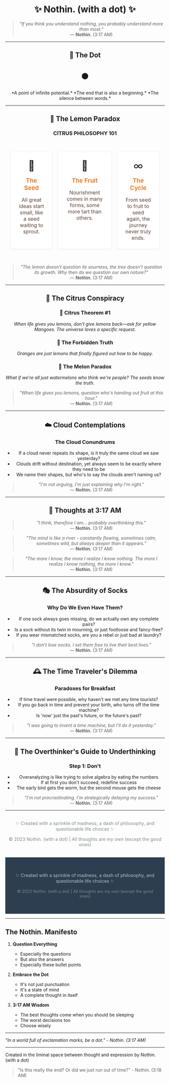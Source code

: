 <div align="center">

# ✨ Nothin. (with a dot) ✨

> *"If you think you understand nothing, you probably understand more than most."*  
> — **Nothin.** (3:17 AM)

---

## 🌌 The Dot

<div align="center">
  <div style="font-size: 4rem; line-height: 1; margin: 1rem 0;">•</div>
  *A point of infinite potential.*  
  *The end that is also a beginning.*  
  *The silence between words.*
</div>

---

## 🍋 The Lemon Paradox

### CITRUS PHILOSOPHY 101

<div align="center" style="margin: 2rem 0;">
  <table style="border: none; border-collapse: separate; border-spacing: 1rem;">
    <tr>
      <td style="vertical-align: top; width: 300px; border: 1px solid #f0f0f0; border-radius: 8px; padding: 1.5rem; background: #fff; box-shadow: 0 2px 4px rgba(0,0,0,0.05);">
        <div style="font-size: 2rem; text-align: center; margin-bottom: 1rem;">🌱</div>
        <h3 style="text-align: center; color: #e67e22; margin: 0.5rem 0 1rem;">The Seed</h3>
        <p style="text-align: center; color: #5d4037; margin: 0;">
          All great ideas start small, like a seed waiting to sprout.
        </p>
      </td>
      <td style="vertical-align: top; width: 300px; border: 1px solid #f0f0f0; border-radius: 8px; padding: 1.5rem; background: #fff; box-shadow: 0 2px 4px rgba(0,0,0,0.05);">
        <div style="font-size: 2rem; text-align: center; margin-bottom: 1rem;">🍋</div>
        <h3 style="text-align: center; color: #e67e22; margin: 0.5rem 0 1rem;">The Fruit</h3>
        <p style="text-align: center; color: #5d4037; margin: 0;">
          Nourishment comes in many forms, some more tart than others.
        </p>
      </td>
      <td style="vertical-align: top; width: 300px; border: 1px solid #f0f0f0; border-radius: 8px; padding: 1.5rem; background: #fff; box-shadow: 0 2px 4px rgba(0,0,0,0.05);">
        <div style="font-size: 2rem; text-align: center; margin-bottom: 1rem;">∞</div>
        <h3 style="text-align: center; color: #e67e22; margin: 0.5rem 0 1rem;">The Cycle</h3>
        <p style="text-align: center; color: #5d4037; margin: 0;">
          From seed to fruit to seed again, the journey never truly ends.
        </p>
      </td>
    </tr>
  </table>
</div>

> *"The lemon doesn't question its sourness, the tree doesn't question its growth. Why then do we question our own nature?"*  
> — **Nothin.** (3:17 AM)

---

## 🍊 The Citrus Conspiracy

### 🍋 **Citrus Theorem #1**  
*When life gives you lemons, don't give lemons back—ask for yellow Mangoes. The universe loves a specific request.*

### 🍊 **The Forbidden Truth**  
*Oranges are just lemons that finally figured out how to be happy.*

### 🍈 **The Melon Paradox**  
*What if we're all just watermelons who think we're people? The seeds know the truth.*

> *"When life gives you lemons, question who's handing out fruit at this hour."*  
> — **Nothin.** (3:17 AM)

---

## ☁️ Cloud Contemplations

### The Cloud Conundrums

- If a cloud never repeats its shape, is it truly the same cloud we saw yesterday?
- Clouds drift without destination, yet always seem to be exactly where they need to be
- We name their shapes, but who's to say the clouds aren't naming us?

> *"I'm not arguing, I'm just explaining why I'm right."*  
> — **Nothin.** (3:17 AM)

---

## 🌙 Thoughts at 3:17 AM

> *"I think, therefore I am... probably overthinking this."*  
> — **Nothin.** (3:17 AM)

> *"The mind is like a river - constantly flowing, sometimes calm, sometimes wild, but always deeper than it appears."*  
> — **Nothin.** (3:17 AM)

> *"The more I know, the more I realize I know nothing. The more I realize I know nothing, the more I know."*  
> — **Nothin.** (3:17 AM)

---

## 🎭 The Absurdity of Socks

### Why Do We Even Have Them?

- If one sock always goes missing, do we actually own any complete pairs?
- Is a sock without its twin in mourning, or just footloose and fancy-free?
- If you wear mismatched socks, are you a rebel or just bad at laundry?

> *"I don't lose socks. I set them free to live their best lives."*  
> — **Nothin.** (3:17 AM)

---

## 🕰️ The Time Traveler's Dilemma

### Paradoxes for Breakfast

- If time travel were possible, why haven't we met any time tourists?
- If you go back in time and prevent your birth, who turns off the time machine?
- Is 'now' just the past's future, or the future's past?

> *"I was going to invent a time machine, but I'll do it yesterday."*  
> — **Nothin.** (3:17 AM)

---

## 🧠 The Overthinker's Guide to Underthinking

### Step 1: Don't
- Overanalyzing is like trying to solve algebra by eating the numbers
- If at first you don't succeed, redefine success
- The early bird gets the worm, but the second mouse gets the cheese

> *"I'm not procrastinating. I'm strategically delaying my success."*  
> — **Nothin.** (3:17 AM)

---

<div align="center" style="margin: 2rem 0; color: #7f8c8d; font-size: 0.9rem;">
  ✨ Created with a sprinkle of madness, a dash of philosophy, and questionable life choices ✨
  
  © 2023 Nothin. (with a dot) | All thoughts are my own (except the good ones)
</div>



<!-- Footer -->
<footer style="padding: 3rem 0; text-align: center; background: #2c3e50; color: #ecf0f1;">
  <div style="max-width: 800px; margin: 0 auto; padding: 0 20px;">
    <p style="margin: 0; font-size: 0.9rem; color: #bdc3c7;">
      ✨ Created with a sprinkle of madness, a dash of philosophy, and questionable life choices ✨
    </p>
    <p style="margin: 1rem 0 0; font-size: 0.8rem; color: #7f8c8d;">
      &copy; 2023 Nothin. (with a dot) | All thoughts are my own (except the good ones)
    </p>
  </div>
</footer>

</div>

---

## The Nothin. Manifesto

1. **Question Everything**
   - Especially the questions
   - But also the answers
   - Especially these bullet points

2. **Embrace the Dot**
   - It's not just punctuation
   - It's a state of mind
   - A complete thought in itself

3. **3:17 AM Wisdom**
   - The best thoughts come when you should be sleeping
   - The worst decisions too
   - Choose wisely

---

*"In a world full of exclamation marks, be a dot." - Nothin. (3:17 AM)*

---

Created in the liminal space between thought and expression by Nothin. (with a dot)

> "Is this really the end? Or did we just run out of time?" - Nothin. (3:18 AM)
